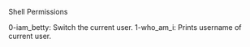 Shell Permissions

0-iam_betty: Switch the current user.
1-who_am_i: Prints username of current user.
